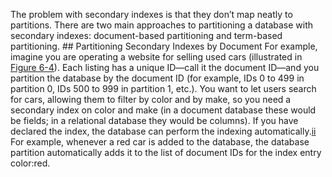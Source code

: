 The problem with secondary indexes is that they don’t map neatly to partitions. There are two main
approaches to partitioning a database with secondary indexes: document-based partitioning
and term-based partitioning. ## Partitioning Secondary Indexes by Document 
For example, imagine you are operating a website for selling used cars (illustrated in
[Figure 6-4](#fig_partitioning_secondary_by_doc)). Each listing has a unique ID—call it the document ID—and
you partition the database by the document ID (for example, IDs 0 to 499 in partition 0, IDs 500 to 999
in partition 1, etc.). You want to let users search for cars, allowing them to filter by color and by make, so you need
a secondary index on color and make (in a document database these would be fields; in a
relational database they would be columns). If you have declared the index, the database can perform
the indexing automatically.[ii](ch06.html#idm140605775218496)
For example, whenever a red car is added to the database, the database partition automatically adds
it to the list of document IDs for the index entry color:red.